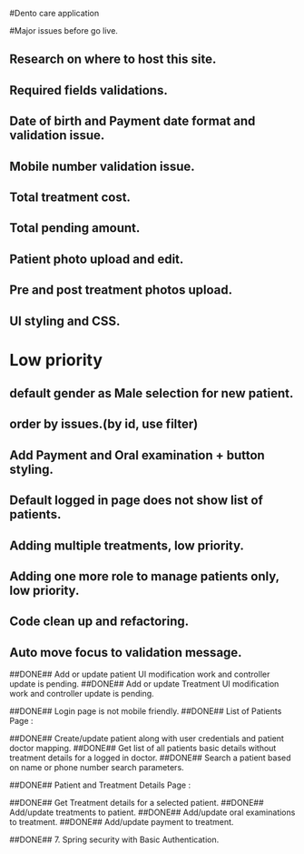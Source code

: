 #Dento care application

#Major issues before go live.

## Research on where to host this site.

## Required fields validations.
## Date of birth and Payment date format and validation issue.
## Mobile number validation issue.
## Total treatment cost.
## Total pending amount.

## Patient photo upload and edit.
## Pre and post treatment photos upload.
## UI styling and CSS.


# Low priority
## default gender as Male selection for new patient.
## order by issues.(by id, use filter)
## Add Payment and Oral examination + button styling.
## Default logged in page does not show list of patients.
## Adding multiple treatments, low priority.
## Adding one more role to manage patients only, low priority.
## Code clean up and refactoring.
## Auto move focus to validation message.


##DONE## Add or update patient UI modification work and controller update is pending.
##DONE## Add or update Treatment UI modification work and controller update is pending.

##DONE## Login page is not mobile friendly.
##DONE## List of Patients Page :

##DONE## Create/update patient along with user credentials and patient doctor mapping.
##DONE## Get list of all patients basic details without treatment details for a logged in doctor.
##DONE## Search a patient based on name or phone number search parameters.


##DONE## Patient and Treatment Details Page :

##DONE## Get Treatment details for a selected patient.
##DONE## Add/update treatments to patient.
##DONE## Add/update oral examinations to treatment.
##DONE## Add/update payment to treatment.

##DONE## 7. Spring security with Basic Authentication.
